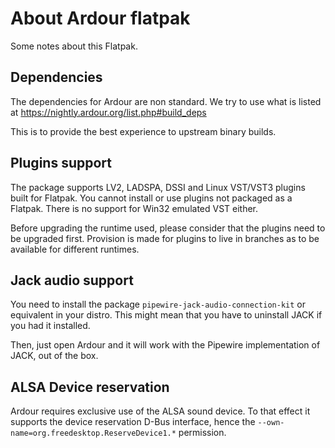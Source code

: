 About Ardour flatpak
====================

Some notes about this Flatpak.

Dependencies
------------

The dependencies for Ardour are non standard. We try to use what is
listed at https://nightly.ardour.org/list.php#build_deps

This is to provide the best experience to upstream binary builds.

Plugins support
---------------

The package supports LV2, LADSPA, DSSI and Linux VST/VST3 plugins
built for Flatpak. You cannot install or use plugins not packaged as a
Flatpak. There is no support for Win32 emulated VST either.

Before upgrading the runtime used, please consider that the plugins
need to be upgraded first. Provision is made for plugins to live in
branches as to be available for different runtimes.

Jack audio support
------------------

You need to install the package `pipewire-jack-audio-connection-kit` or
equivalent in your distro. This might mean that you have to uninstall
JACK if you had it installed.

Then, just open Ardour and it will work with the Pipewire implementation of
JACK, out of the box.

ALSA Device reservation
-----------------------

Ardour requires exclusive use of the ALSA sound device. To that effect
it supports the device reservation D-Bus interface, hence the
`--own-name=org.freedesktop.ReserveDevice1.*` permission.

